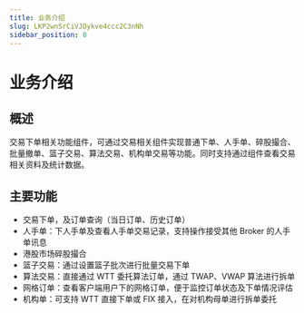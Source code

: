 ```yaml
---
title: 业务介绍
slug: LKP2wnSrCiVJDykve4ccc2C3nNh
sidebar_position: 0
---
```



# 业务介绍

## 概述

交易下单相关功能组件，可通过交易相关组件实现普通下单、人手单、碎股撮合、批量撤单、篮子交易、算法交易、机构单交易等功能。同时支持通过组件查看交易相关资料及统计数据。

## 主要功能

- 交易下单，及订单查询（当日订单、历史订单）
- 人手单：下人手单及查看人手单交易记录，支持操作接受其他 Broker 的人手单讯息
- 港股市场碎股撮合
- 篮子交易：通过设置篮子批次进行批量交易下单
- 算法交易：直接通过 WTT 委托算法订单，通过 TWAP、VWAP 算法进行拆单
- 网格订单：查看客户端用户下的网格订单，便于监控订单状态及下单情况评估
- 机构单：可支持 WTT 直接下单或 FIX 接入，在对机构母单进行拆单委托

